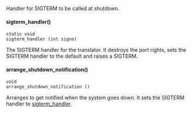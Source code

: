 Handler for SIGTERM to be called at shutdown.

#### sigterm_handler() ####

    static void
    sigterm_handler (int signo)

The SIGTERM handler for the translator. It destroys the port rights, sets the SIGTERM handler to the default and raises a SIGTERM.

#### arrange_shutdown_notification() ####

    void
	arrange_shutdown_notification ()

Arranges to get notified when the system goes down. It sets the SIGTERM handler to [sigterm_handler](.).